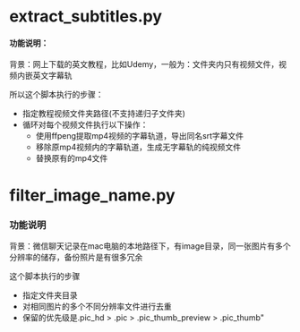 # extract_subtitles.py

#### 功能说明：
背景：网上下载的英文教程，比如Udemy，一般为：文件夹内只有视频文件，视频内嵌英文字幕轨

所以这个脚本执行的步骤：
* 指定教程视频文件夹路径(不支持递归子文件夹)
* 循环对每个视频文件执行以下操作：
    * 使用ffpeng提取mp4视频的字幕轨道，导出同名srt字幕文件
    * 移除原mp4视频内的字幕轨道，生成无字幕轨的纯视频文件
    * 替换原有的mp4文件


# filter_image_name.py
### 功能说明
背景：微信聊天记录在mac电脑的本地路径下，有image目录，同一张图片有多个分辨率的储存，备份照片是有很多冗余

这个脚本执行的步骤
* 指定文件夹目录
* 对相同图片的多个不同分辨率文件进行去重
* 保留的优先级是.pic_hd > .pic > .pic_thumb_preview > .pic_thumb"